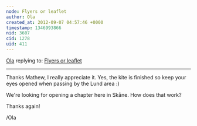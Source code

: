 ```yaml
---
node: Flyers or leaflet
author: Ola
created_at: 2012-09-07 04:57:46 +0000
timestamp: 1346993866
nid: 3607
cid: 1278
uid: 411
---
```




[Ola](../profile/Ola) replying to: [Flyers or leaflet](../notes/ola/9-1-2012/flyers-or-leaflet)

----
Thanks Mathew,
I really appreciate it. Yes, the kite is finished so keep your eyes opened when passing by the Lund area :)

We're looking for opening a chapter here in Skåne. How does that work?

Thanks again!

/Ola


